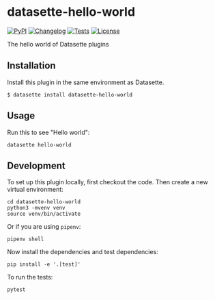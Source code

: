 # datasette-hello-world

[![PyPI](https://img.shields.io/pypi/v/datasette-hello-world.svg)](https://pypi.org/project/datasette-hello-world/)
[![Changelog](https://img.shields.io/github/v/release/simonw/datasette-hello-world?include_prereleases&label=changelog)](https://github.com/simonw/datasette-hello-world/releases)
[![Tests](https://github.com/simonw/datasette-hello-world/workflows/Test/badge.svg)](https://github.com/simonw/datasette-hello-world/actions?query=workflow%3ATest)
[![License](https://img.shields.io/badge/license-Apache%202.0-blue.svg)](https://github.com/simonw/datasette-hello-world/blob/main/LICENSE)

The hello world of Datasette plugins

## Installation

Install this plugin in the same environment as Datasette.

    $ datasette install datasette-hello-world

## Usage

Run this to see "Hello world":

    datasette hello-world

## Development

To set up this plugin locally, first checkout the code. Then create a new virtual environment:

    cd datasette-hello-world
    python3 -mvenv venv
    source venv/bin/activate

Or if you are using `pipenv`:

    pipenv shell

Now install the dependencies and test dependencies:

    pip install -e '.[test]'

To run the tests:

    pytest
